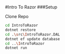 #Intro To Razor
###Setup

 Clone Repo
 ```bash
 cd IntroToRazor
 dotnet restore
 cd .\src\IntroToRazor.DAL
 dotnet ef update database
 cd ..\IntroToRazor
 dotnet run
 ```